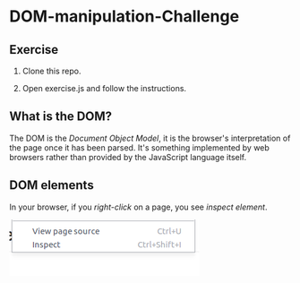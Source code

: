 # DOM-manipulation-Challenge

## Exercise

1. Clone this repo.

2. Open exercise.js and follow the instructions.

## What is the DOM?

The DOM is the _Document Object Model_, it is the browser's interpretation of the page once it has been parsed.
It's something implemented by web browsers rather than provided by the JavaScript language itself.

## DOM elements

In your browser, if you _right-click_ on a page, you see _inspect element_.

![inspect element](./assets/inspect.png)
